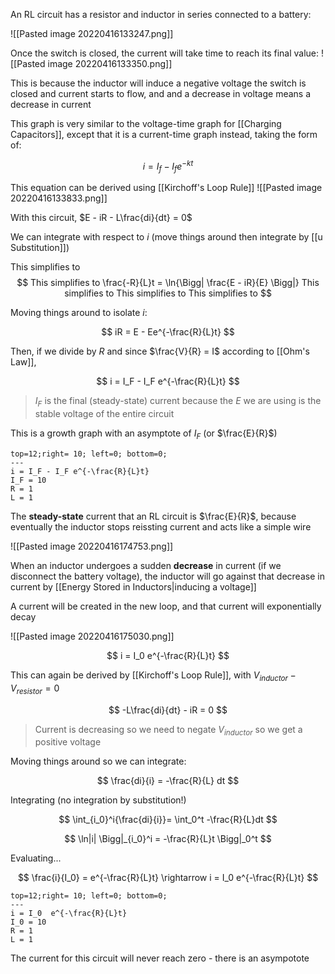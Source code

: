 An RL circuit has a resistor and inductor in series connected to a battery:

![[Pasted image 20220416133247.png]]

Once the switch is closed, the current will take time to reach its final value:
![[Pasted image 20220416133350.png]]

This is because the inductor will induce a negative voltage the switch is closed and current starts to flow, and and a decrease in voltage means a decrease in current

This graph is very similar to the voltage-time graph for [[Charging Capacitors]], except that it is a current-time graph instead, taking the form of:

$$
i = I_f - I_f e^{-kt}
$$

 This equation can be derived using [[Kirchoff's Loop Rule]]
![[Pasted image 20220416133833.png]]

 With this circuit, $E - iR - L\frac{di}{dt} = 0$ 

 We can integrate with respect to $i$ (move things around then integrate by [[u Substitution]]) 

This simplifies to $$
This simplifies to \frac{-R}{L}t = \ln{\Bigg| \frac{E - iR}{E} \Bigg|}
This simplifies to 
This simplifies to 
This simplifies to $$

Moving things around to isolate $i$:

$$
iR = E - Ee^{-\frac{R}{L}t}
$$

Then, if we divide by $R$ and since $\frac{V}{R} = I$ according to [[Ohm's Law]],

$$
i = I_F - I_F e^{-\frac{R}{L}t}
$$

> $I_F$ is the final (steady-state) current because the $E$ we are using is the stable voltage of the entire circuit

This is a growth graph with an asymptote of $I_F$ (or $\frac{E}{R}$)

```desmos-graph
top=12;right= 10; left=0; bottom=0;
---
i = I_F - I_F e^{-\frac{R}{L}t}
I_F = 10
R = 1
L = 1
```

The **steady-state** current that an RL circuit is $\frac{E}{R}$, because eventually the inductor stops reissting current and acts like a simple wire

 ![[Pasted image 20220416174753.png]]

When an inductor undergoes a sudden **decrease** in current (if we disconnect the battery voltage), the inductor will go against that decrease in current by [[Energy Stored in Inductors|inducing a voltage]] 

A current will be created in the new loop, and that current will exponentially decay

 ![[Pasted image 20220416175030.png]]

$$
i = I_0 e^{-\frac{R}{L}t}
$$

This can again be derived by [[Kirchoff's Loop Rule]], with $V_{inductor} - V_{resistor} = 0$

$$
-L\frac{di}{dt} - iR = 0 
$$

> Current is decreasing so we need to negate $V_{inductor}$ so we get a positive voltage

Moving things around so we can integrate:

$$
\frac{di}{i} = -\frac{R}{L} dt
$$

 Integrating (no integration by substitution!)

$$
\int_{i_0}^i{\frac{di}{i}}= \int_0^t -\frac{R}{L}dt
$$

$$
\ln|i| \Bigg|_{i_0}^i = -\frac{R}{L}t \Bigg|_0^t
$$

Evaluating...

$$
\frac{i}{I_0} = e^{-\frac{R}{L}t} \rightarrow i = I_0  e^{-\frac{R}{L}t}
$$

```desmos-graph
top=12;right= 10; left=0; bottom=0;
---
i = I_0  e^{-\frac{R}{L}t}
I_0 = 10
R = 1
L = 1
```

The current for this circuit will never reach zero - there is an asympotote